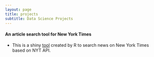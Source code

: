 ```yaml
---
layout: page
title: projects
subtitle: Data Science Projects
---
```


#### An article search tool for New York Times

- This is a shiny [tool](https://github.com/mingjiezhao/nyt_api_tool) created by R to search news on New York Times based on NYT API. 
